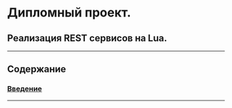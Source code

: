 # Дипломный проект.

## Реализация REST сервисов на Lua.
---

## Содержание
### [Введение](./docs/0_introduction.md)
---